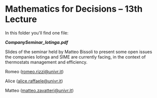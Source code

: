 # Mathematics for Decisions – 13th Lecture

In this folder you'll find one file:

***CompanySeminar\_Iotinga.pdf***

Slides of the seminar held by Matteo Bissoli to present some open issues the companies Iotinga and SIME are currently facing, in the context of thermostats management and efficiency. 


Romeo (romeo.rizzi@univr.it)

Alice (alice.raffaele@univr.it)

Matteo (matteo.zavatteri@univr.it)
